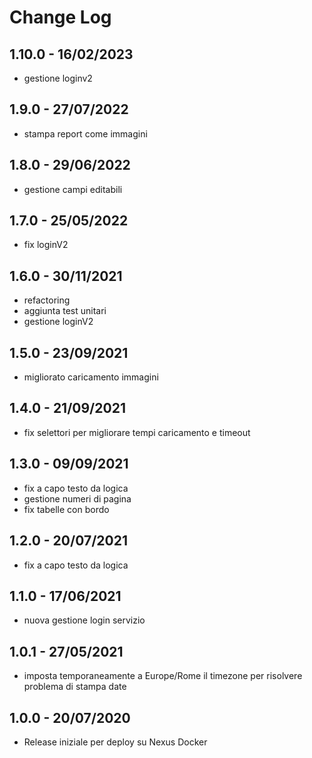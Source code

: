 Change Log
=========
1.10.0 - 16/02/2023
----------
* gestione loginv2

1.9.0 - 27/07/2022
----------
* stampa report come immagini

1.8.0 - 29/06/2022
----------
* gestione campi editabili

1.7.0 - 25/05/2022
----------
* fix loginV2

1.6.0 - 30/11/2021
----------
* refactoring
* aggiunta test unitari
* gestione loginV2

1.5.0 - 23/09/2021
----------
* migliorato caricamento immagini

1.4.0 - 21/09/2021
----------
* fix selettori per migliorare tempi caricamento e timeout

1.3.0 - 09/09/2021
----------
* fix a capo testo da logica
* gestione numeri di pagina
* fix tabelle con bordo

1.2.0 - 20/07/2021
----------
* fix a capo testo da logica

1.1.0 - 17/06/2021
----------
* nuova gestione login servizio

1.0.1 - 27/05/2021
----------
* imposta temporaneamente a Europe/Rome il timezone per risolvere problema di stampa date

1.0.0 - 20/07/2020
----------
* Release iniziale per deploy su Nexus Docker